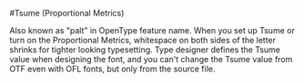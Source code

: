 #Tsume (Proportional Metrics)

Also known as "palt" in OpenType feature name. When you set up Tsume or turn on the Proportional Metrics, whitespace on both sides of the letter shrinks for tighter looking typesetting. Type designer defines the Tsume value when designing the font, and you can't change the Tsume value from OTF even with OFL fonts, but only from the source file.